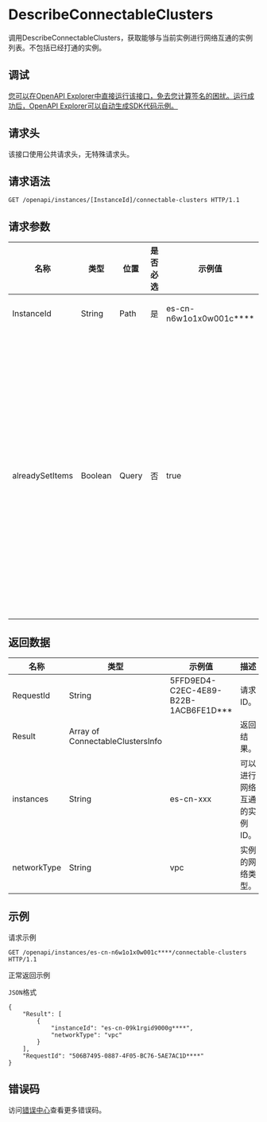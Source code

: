 # DescribeConnectableClusters

调用DescribeConnectableClusters，获取能够与当前实例进行网络互通的实例列表。不包括已经打通的实例。

## 调试

[您可以在OpenAPI Explorer中直接运行该接口，免去您计算签名的困扰。运行成功后，OpenAPI Explorer可以自动生成SDK代码示例。](https://api.aliyun.com/#product=elasticsearch&api=DescribeConnectableClusters&type=ROA&version=2017-06-13)

## 请求头

该接口使用公共请求头，无特殊请求头。

## 请求语法

```
GET /openapi/instances/[InstanceId]/connectable-clusters HTTP/1.1
```

## 请求参数

|名称|类型|位置|是否必选|示例值|描述|
|--|--|--|----|---|--|
|InstanceId|String|Path|是|es-cn-n6w1o1x0w001c\*\*\*\*|当前实例ID。 |
|alreadySetItems|Boolean|Query|否|true|是否返回已经互通的实例。ture为默认值，表示返回的实例列表中包括已经互通的实例；false表示不包括。 |

## 返回数据

|名称|类型|示例值|描述|
|--|--|---|--|
|RequestId|String|5FFD9ED4-C2EC-4E89-B22B-1ACB6FE1D\*\*\*|请求ID。 |
|Result|Array of ConnectableClustersInfo| |返回结果。 |
|instances|String|es-cn-xxx|可以进行网络互通的实例ID。 |
|networkType|String|vpc|实例的网络类型。 |

## 示例

请求示例

```
GET /openapi/instances/es-cn-n6w1o1x0w001c****/connectable-clusters HTTP/1.1
```

正常返回示例

`JSON`格式

```
{
	"Result": [
		{
			"instanceId": "es-cn-09k1rgid9000g****",
			"networkType": "vpc"
		}
	],
	"RequestId": "506B7495-0887-4F05-BC76-5AE7AC1D****"
}
```

## 错误码

访问[错误中心](https://error-center.aliyun.com/status/product/elasticsearch)查看更多错误码。

